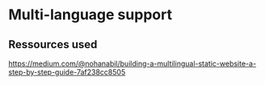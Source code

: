 # Multi-language support

## Ressources used
https://medium.com/@nohanabil/building-a-multilingual-static-website-a-step-by-step-guide-7af238cc8505

